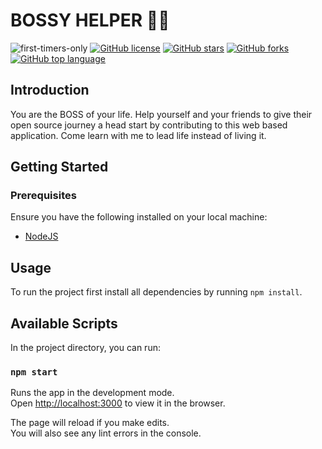 # BOSSY HELPER 👨‍💻

![first-timers-only](https://img.shields.io/badge/first--timers--only-friendly-tomato.svg?style=flat&logo=git)
[![GitHub license](https://img.shields.io/github/license/sharmaaditya570191/bossy-helper.svg?logo=github)](https://github.com/sharmaaditya570191/bossy-helper/blob/master/LICENSE) [![GitHub stars](https://img.shields.io/github/stars/sharmaaditya570191/bossy-helper.svg?logo=github)](https://github.com/sharmaaditya570191/bossy-helper/stargazers) [![GitHub forks](https://img.shields.io/github/forks/sharmaaditya570191/bossy-helper.svg?logo=github&color=teal)](https://github.com/sharmaaditya570191/bossy-helper/network/members) [![GitHub top language](https://img.shields.io/github/languages/top/sharmaaditya570191/bossy-helper?color=yellow&logo=javascript)](https://github.com/sharmaaditya570191/bossy-helper)

## Introduction

You are the BOSS of your life. Help yourself and your friends to give their open source journey a head start by contributing to this web based application. Come learn with me to lead life instead of living it.

## Getting Started

### Prerequisites

Ensure you have the following installed on your local machine:

- [NodeJS](https://nodejs.org/en/download/)

## Usage

To run the project first install all dependencies by running `npm install`.

## Available Scripts

In the project directory, you can run:

### `npm start`

Runs the app in the development mode.<br />
Open [http://localhost:3000](http://localhost:3000) to view it in the browser.

The page will reload if you make edits.<br />
You will also see any lint errors in the console.
